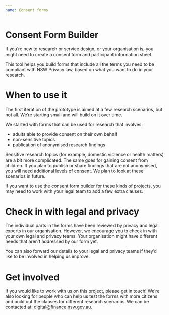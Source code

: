 ```yaml
---
name: Consent forms
---
```

# Consent Form Builder #

If you’re new to research or service design, or your organisation is, you might need to create a consent form and participant information sheet.

This tool helps you build forms that include all the terms you need to be compliant with NSW Privacy law, based on what you want to do in your research. 

# When to use it #

The first iteration of the prototype is aimed at a few research scenarios, but not all. We’re starting small and will build on it over time. 

We started with forms that can be used for research that involves:

-	adults able to provide consent on their own behalf 
-	non-sensitive topics
-	publication of anonymised research findings

Sensitive research topics (for example, domestic violence or health matters) are a bit more complicated. The same goes for gaining consent from children. If you plan to publish or share findings that are not anonymised, you will need additional levels of consent. We plan to look at these scenarios in future. 

If you want to use the consent form builder for these kinds of projects, you may need to work with your legal team to add a few extra clauses. 

# Check in with legal and privacy #

The individual parts in the forms have been reviewed by privacy and legal experts in our organisation. However, we encourage you to check in with your own legal and privacy teams. Your organisation might have different needs that aren’t addressed by our form yet.

You can also forward our details to your legal and privacy teams if they’d like to be involved in helping us improve. 

# Get involved #

If you would like to work with us on this project, please get in touch! We’re also looking for people who can help us test the forms with more citizens and build out the clauses for different research scenarios. We can be contacted at: digital@finance.nsw.gov.au.



